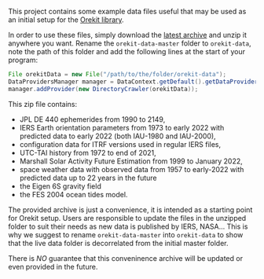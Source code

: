 This project contains some example data files useful that may be used
as an initial setup for the [Orekit library](https://www.orekit.org/).

In order to use these files, simply download the
[latest archive](https://gitlab.orekit.org/orekit/orekit-data/-/archive/master/orekit-data-master.zip)
and unzip it anywhere you want. Rename the `orekit-data-master` folder to
`orekit-data`, note the path of this folder and add the following lines at
the start of your program:

```java
File orekitData = new File("/path/to/the/folder/orekit-data");
DataProvidersManager manager = DataContext.getDefault().getDataProvidersManager();
manager.addProvider(new DirectoryCrawler(orekitData));
```

This zip file contains:

  * JPL DE 440 ephemerides from 1990 to 2149,
  * IERS Earth orientation parameters from 1973 to early 2022
    with predicted data to early 2022 (both IAU-1980 and IAU-2000),
  * configuration data for ITRF versions used in regular IERS files,
  * UTC-TAI history from 1972 to end of 2021,
  * Marshall Solar Activity Future Estimation from 1999 to January 2022,
  * space weather data with observed data from 1957 to early-2022
    with predicted data up to 22 years in the future
  * the Eigen 6S gravity field
  * the FES 2004 ocean tides model.

The provided archive is just a convenience, it is intended as a starting
point for Orekit setup. Users are responsible to update the files in
the unzipped folder to suit their needs as new data is published by IERS,
NASA... This is why we suggest to rename `orekit-data-master`
into `orekit-data` to show that the live data folder is decorrelated
from the initial master folder.

There is *NO* guarantee that this conveninence archive will be updated
or even provided in the future.
